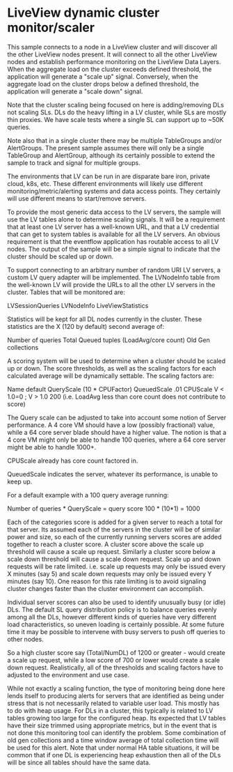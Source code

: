 # LiveView dynamic cluster monitor/scaler

This sample connects to a node in a LiveView cluster and will discover all the other LiveView nodes present.
It will connect to all the other LiveView nodes and establish performance monitoring on the LiveView Data Layers.
When the aggregate load on the cluster exceeds defined threshold, the application will generate a "scale up" signal.
Conversely, when the aggregate load on the cluster drops below a defined threshold, the application will generate a "scale down" signal.

Note that the cluster scaling being focused on here is adding/removing
DLs  not scaling SLs. DLs do the heavy lifting in a LV cluster,
while SLs are mostly thin proxies. We have scale tests where a single
SL can support up to ~50K queries.

Note also that in a single cluster there may be multiple TableGroups
and/or AlertGroups. The present sample assumes there will only be a
single TableGroup and AlertGroup, although its certainly possible to
extend the sample to track and signal for multiple groups.

The environments that LV can be run in are disparate  bare iron,
private cloud, k8s, etc. These different environments will likely use
different monitoring/metric/alerting systems and data access
points. They certainly will use different means to start/remove
servers.

To provide the most generic data access to the LV servers, the sample
will use the LV tables alone to determine scaling signals. It will be
a requirement that at least one LV server has a well-known URL, and
that a LV credential that can get to system tables is available for
all the LV servers. An obvious requirement is that the eventflow
application has routable access to all LV nodes. The output of the
sample will be a simple signal to indicate that the cluster should
be scaled up or down.

To support connecting to an arbitrary number of random URI LV servers,
a custom LV query adapter will be implemented. The LVNodeInfo table
from the well-known LV will provide the URLs to all the other LV
servers in the cluster. Tables that will be monitored are:

LVSessionQueries
LVNodeInfo
LiveViewStatistics

Statistics will be kept for all DL nodes currently in the cluster. These statistics are the X (120 by default) second average of:

Number of queries
Total Queued tuples
(LoadAvg/core count)
Old Gen collections

A scoring system will be used to determine when a cluster should be
scaled up or down. The score thresholds, as well as the scaling
factors for each calculated average will be dynamically settable. The
scaling factors are:

Name               default
QueryScale         (10 * CPUFactor)
QueuedScale        .01
CPUScale            V < 1.0=0 ; V > 1.0 200 (i.e. LoadAvg less than core count does not contribute to score)

The Query scale can be adjusted to take into account some notion of
Server performance. A 4 core VM should have a low (possibly
fractional) value, while a 64 core server blade should have a higher
value. The notion is that a 4 core VM might only be able to handle 100
queries, where a 64 core server might be able to handle 1000+.

CPUScale already has core count factored in. 

QueuedScale indicates the server, whatever its performance, is unable to keep up. 

For a default example with a 100 query average running:

Number of queries  * QueryScale = query score
100 * (10*1) = 1000

Each of the categories score is added for a given server to reach a
total for that server. Its assumed each of the servers in the cluster
will be of similar power and size, so each of the currently running
servers scores are added together to reach a cluster score. A cluster
score above the scale up threshold will cause a scale up
request. Similarly a cluster score below a scale down threshold will
cause a scale down request. Scale up and down requests will be rate
limited. i.e. scale up requests may only be issued every X minutes
(say 5) and scale down requests may only be issued every Y minutes
(say 10). One reason for this rate limiting is to avoid signaling
cluster changes faster than the cluster environment can accomplish.

Individual server scores can also be used to identify unusually busy
(or idle) DLs. The default SL query distribution policy is to
balance queries evenly among all the DLs, however different kinds of
queries have very different load characteristics, so uneven loading is
certainly possible. At some future time it may be possible to intervene
with busy servers to push off queries to other nodes.

So a high cluster score  say (Total/NumDL) of 1200 or greater - would
create a scale up request, while a low score of 700 or lower would
create a scale down request. Realistically, all of the thresholds and
scaling factors have to adjusted to the environment and use case.

While not exactly a scaling function, the type of monitoring being
done here lends itself to producing alerts for servers that are
identified as being under stress that is not necessarily related to
variable user load. This mostly has to do with heap usage. For DLs in
a cluster, this typically is related to LV tables growing too large
for the configured heap. Its expected that LV tables have their size
trimmed using appropriate metrics, but in the event that is not done
this monitoring tool can identify the problem. Some combination of old
gen collections and a time window average of total collection time
will be used for this alert. Note that under normal HA table situations, it
will be common that if one DL is experiencing heap exhaustion then all
of the DLs will be since all tables should have the same data.


